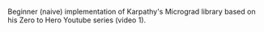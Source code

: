 Beginner (naive) implementation of Karpathy's Micrograd library based on his Zero to Hero Youtube series (video 1).
